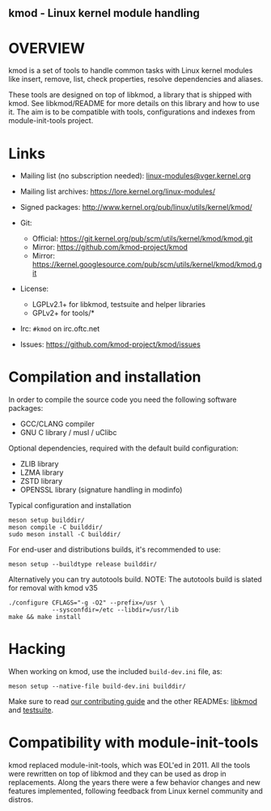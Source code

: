 ## kmod - Linux kernel module handling

OVERVIEW
========

kmod is a set of tools to handle common tasks with Linux kernel modules like
insert, remove, list, check properties, resolve dependencies and aliases.

These tools are designed on top of libkmod, a library that is shipped with
kmod. See libkmod/README for more details on this library and how to use it.
The aim is to be compatible with tools, configurations and indexes from
module-init-tools project.


Links
=====
- Mailing list (no subscription needed): linux-modules@vger.kernel.org
- Mailing list archives: https://lore.kernel.org/linux-modules/

- Signed packages: http://www.kernel.org/pub/linux/utils/kernel/kmod/

- Git:
  - Official: https://git.kernel.org/pub/scm/utils/kernel/kmod/kmod.git
  - Mirror: https://github.com/kmod-project/kmod
  - Mirror: https://kernel.googlesource.com/pub/scm/utils/kernel/kmod/kmod.git

- License:
  - LGPLv2.1+ for libkmod, testsuite and helper libraries
  - GPLv2+ for tools/*

- Irc: `#kmod` on irc.oftc.net

- Issues: https://github.com/kmod-project/kmod/issues


Compilation and installation
============================

In order to compile the source code you need the following software packages:
- GCC/CLANG compiler
- GNU C library / musl / uClibc

Optional dependencies, required with the default build configuration:
- ZLIB library
- LZMA library
- ZSTD library
- OPENSSL library (signature handling in modinfo)

Typical configuration and installation

    meson setup builddir/
    meson compile -C builddir/
    sudo meson install -C builddir/

For end-user and distributions builds, it's recommended to use:

    meson setup --buildtype release builddir/

Alternatively you can try autotools build.
NOTE: The autotools build is slated for removal with kmod v35

    ./configure CFLAGS="-g -O2" --prefix=/usr \
                --sysconfdir=/etc --libdir=/usr/lib
    make && make install

Hacking
=======

When working on kmod, use the included `build-dev.ini` file, as:

    meson setup --native-file build-dev.ini builddir/

Make sure to read [our contributing guide](CONTRIBUTING.md) and the other
READMEs: [libkmod](libkmod/README) and [testsuite](testsuite/README).

Compatibility with module-init-tools
====================================

kmod replaced module-init-tools, which was EOL'ed in 2011. All the tools were
rewritten on top of libkmod and they can be used as drop in replacements.
Along the years there were a few behavior changes and new features implemented,
following feedback from Linux kernel community and distros.
